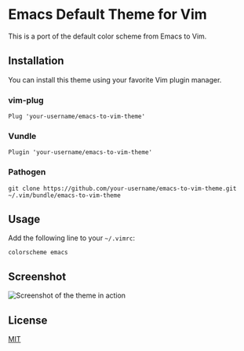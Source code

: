 # Emacs Default Theme for Vim

This is a port of the default color scheme from Emacs to Vim.

## Installation

You can install this theme using your favorite Vim plugin manager.

### vim-plug

```vim
Plug 'your-username/emacs-to-vim-theme'
```

### Vundle

```vim
Plugin 'your-username/emacs-to-vim-theme'
```

### Pathogen

```
git clone https://github.com/your-username/emacs-to-vim-theme.git ~/.vim/bundle/emacs-to-vim-theme
```

## Usage

Add the following line to your `~/.vimrc`:

```vim
colorscheme emacs
```

## Screenshot

![Screenshot of the theme in action](https://raw.githubusercontent.com/your-username/emacs-to-vim-theme/main/screenshot.png)

## License

[MIT](LICENSE)

